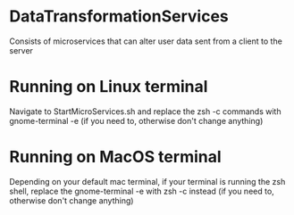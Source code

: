 # DataTransformationServices
Consists of microservices that can alter user data sent from a client to the server

# Running on Linux terminal
Navigate to StartMicroServices.sh and replace the zsh -c commands with gnome-terminal -e (if you need to, otherwise don't change anything)

# Running on MacOS terminal
Depending on your default mac terminal, if your terminal is running the zsh shell, replace the gnome-terminal -e with zsh -c instead (if you need to, otherwise don't change anything)